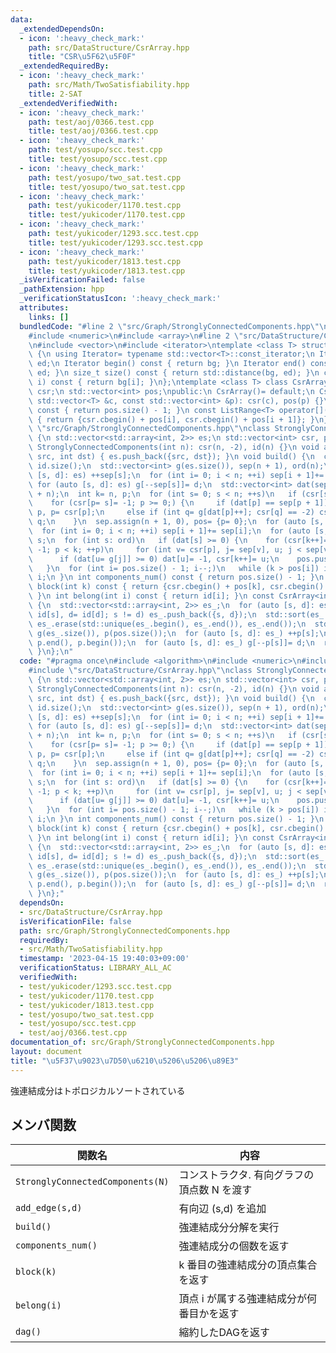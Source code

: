 ```yaml
---
data:
  _extendedDependsOn:
  - icon: ':heavy_check_mark:'
    path: src/DataStructure/CsrArray.hpp
    title: "CSR\u5F62\u5F0F"
  _extendedRequiredBy:
  - icon: ':heavy_check_mark:'
    path: src/Math/TwoSatisfiability.hpp
    title: 2-SAT
  _extendedVerifiedWith:
  - icon: ':heavy_check_mark:'
    path: test/aoj/0366.test.cpp
    title: test/aoj/0366.test.cpp
  - icon: ':heavy_check_mark:'
    path: test/yosupo/scc.test.cpp
    title: test/yosupo/scc.test.cpp
  - icon: ':heavy_check_mark:'
    path: test/yosupo/two_sat.test.cpp
    title: test/yosupo/two_sat.test.cpp
  - icon: ':heavy_check_mark:'
    path: test/yukicoder/1170.test.cpp
    title: test/yukicoder/1170.test.cpp
  - icon: ':heavy_check_mark:'
    path: test/yukicoder/1293.scc.test.cpp
    title: test/yukicoder/1293.scc.test.cpp
  - icon: ':heavy_check_mark:'
    path: test/yukicoder/1813.test.cpp
    title: test/yukicoder/1813.test.cpp
  _isVerificationFailed: false
  _pathExtension: hpp
  _verificationStatusIcon: ':heavy_check_mark:'
  attributes:
    links: []
  bundledCode: "#line 2 \"src/Graph/StronglyConnectedComponents.hpp\"\n#include <algorithm>\n\
    #include <numeric>\n#include <array>\n#line 2 \"src/DataStructure/CsrArray.hpp\"\
    \n#include <vector>\n#include <iterator>\ntemplate <class T> struct ListRange\
    \ {\n using Iterator= typename std::vector<T>::const_iterator;\n Iterator bg,\
    \ ed;\n Iterator begin() const { return bg; }\n Iterator end() const { return\
    \ ed; }\n size_t size() const { return std::distance(bg, ed); }\n const T &operator[](int\
    \ i) const { return bg[i]; }\n};\ntemplate <class T> class CsrArray {\n std::vector<T>\
    \ csr;\n std::vector<int> pos;\npublic:\n CsrArray()= default;\n CsrArray(const\
    \ std::vector<T> &c, const std::vector<int> &p): csr(c), pos(p) {}\n size_t size()\
    \ const { return pos.size() - 1; }\n const ListRange<T> operator[](int i) const\
    \ { return {csr.cbegin() + pos[i], csr.cbegin() + pos[i + 1]}; }\n};\n#line 6\
    \ \"src/Graph/StronglyConnectedComponents.hpp\"\nclass StronglyConnectedComponents\
    \ {\n std::vector<std::array<int, 2>> es;\n std::vector<int> csr, pos, id;\npublic:\n\
    \ StronglyConnectedComponents(int n): csr(n, -2), id(n) {}\n void add_edge(int\
    \ src, int dst) { es.push_back({src, dst}); }\n void build() {\n  const int n=\
    \ id.size();\n  std::vector<int> g(es.size()), sep(n + 1), ord(n);\n  for (auto\
    \ [s, d]: es) ++sep[s];\n  for (int i= 0; i < n; ++i) sep[i + 1]+= sep[i];\n \
    \ for (auto [s, d]: es) g[--sep[s]]= d;\n  std::vector<int> dat(sep.begin(), sep.begin()\
    \ + n);\n  int k= n, p;\n  for (int s= 0; s < n; ++s)\n   if (csr[s] == -2)\n\
    \    for (csr[p= s]= -1; p >= 0;) {\n     if (dat[p] == sep[p + 1]) ord[--k]=\
    \ p, p= csr[p];\n     else if (int q= g[dat[p]++]; csr[q] == -2) csr[q]= p, p=\
    \ q;\n    }\n  sep.assign(n + 1, 0), pos= {p= 0};\n  for (auto [s, d]: es) ++sep[d];\n\
    \  for (int i= 0; i < n; ++i) sep[i + 1]+= sep[i];\n  for (auto [s, d]: es) g[--sep[d]]=\
    \ s;\n  for (int s: ord)\n   if (dat[s] >= 0) {\n    for (csr[k++]= s, dat[s]=\
    \ -1; p < k; ++p)\n     for (int v= csr[p], j= sep[v], u; j < sep[v + 1]; ++j)\n\
    \      if (dat[u= g[j]] >= 0) dat[u]= -1, csr[k++]= u;\n    pos.push_back(k);\n\
    \   }\n  for (int i= pos.size() - 1; i--;)\n   while (k > pos[i]) id[csr[--k]]=\
    \ i;\n }\n int components_num() const { return pos.size() - 1; }\n const ListRange<int>\
    \ block(int k) const { return {csr.cbegin() + pos[k], csr.cbegin() + pos[k + 1]};\
    \ }\n int belong(int i) const { return id[i]; }\n const CsrArray<int> dag() const\
    \ {\n  std::vector<std::array<int, 2>> es_;\n  for (auto [s, d]: es)\n   if (s=\
    \ id[s], d= id[d]; s != d) es_.push_back({s, d});\n  std::sort(es_.begin(), es_.end()),\
    \ es_.erase(std::unique(es_.begin(), es_.end()), es_.end());\n  std::vector<int>\
    \ g(es_.size()), p(pos.size());\n  for (auto [s, d]: es_) ++p[s];\n  std::partial_sum(p.begin(),\
    \ p.end(), p.begin());\n  for (auto [s, d]: es_) g[--p[s]]= d;\n  return {g, p};\n\
    \ }\n};\n"
  code: "#pragma once\n#include <algorithm>\n#include <numeric>\n#include <array>\n\
    #include \"src/DataStructure/CsrArray.hpp\"\nclass StronglyConnectedComponents\
    \ {\n std::vector<std::array<int, 2>> es;\n std::vector<int> csr, pos, id;\npublic:\n\
    \ StronglyConnectedComponents(int n): csr(n, -2), id(n) {}\n void add_edge(int\
    \ src, int dst) { es.push_back({src, dst}); }\n void build() {\n  const int n=\
    \ id.size();\n  std::vector<int> g(es.size()), sep(n + 1), ord(n);\n  for (auto\
    \ [s, d]: es) ++sep[s];\n  for (int i= 0; i < n; ++i) sep[i + 1]+= sep[i];\n \
    \ for (auto [s, d]: es) g[--sep[s]]= d;\n  std::vector<int> dat(sep.begin(), sep.begin()\
    \ + n);\n  int k= n, p;\n  for (int s= 0; s < n; ++s)\n   if (csr[s] == -2)\n\
    \    for (csr[p= s]= -1; p >= 0;) {\n     if (dat[p] == sep[p + 1]) ord[--k]=\
    \ p, p= csr[p];\n     else if (int q= g[dat[p]++]; csr[q] == -2) csr[q]= p, p=\
    \ q;\n    }\n  sep.assign(n + 1, 0), pos= {p= 0};\n  for (auto [s, d]: es) ++sep[d];\n\
    \  for (int i= 0; i < n; ++i) sep[i + 1]+= sep[i];\n  for (auto [s, d]: es) g[--sep[d]]=\
    \ s;\n  for (int s: ord)\n   if (dat[s] >= 0) {\n    for (csr[k++]= s, dat[s]=\
    \ -1; p < k; ++p)\n     for (int v= csr[p], j= sep[v], u; j < sep[v + 1]; ++j)\n\
    \      if (dat[u= g[j]] >= 0) dat[u]= -1, csr[k++]= u;\n    pos.push_back(k);\n\
    \   }\n  for (int i= pos.size() - 1; i--;)\n   while (k > pos[i]) id[csr[--k]]=\
    \ i;\n }\n int components_num() const { return pos.size() - 1; }\n const ListRange<int>\
    \ block(int k) const { return {csr.cbegin() + pos[k], csr.cbegin() + pos[k + 1]};\
    \ }\n int belong(int i) const { return id[i]; }\n const CsrArray<int> dag() const\
    \ {\n  std::vector<std::array<int, 2>> es_;\n  for (auto [s, d]: es)\n   if (s=\
    \ id[s], d= id[d]; s != d) es_.push_back({s, d});\n  std::sort(es_.begin(), es_.end()),\
    \ es_.erase(std::unique(es_.begin(), es_.end()), es_.end());\n  std::vector<int>\
    \ g(es_.size()), p(pos.size());\n  for (auto [s, d]: es_) ++p[s];\n  std::partial_sum(p.begin(),\
    \ p.end(), p.begin());\n  for (auto [s, d]: es_) g[--p[s]]= d;\n  return {g, p};\n\
    \ }\n};"
  dependsOn:
  - src/DataStructure/CsrArray.hpp
  isVerificationFile: false
  path: src/Graph/StronglyConnectedComponents.hpp
  requiredBy:
  - src/Math/TwoSatisfiability.hpp
  timestamp: '2023-04-15 19:40:03+09:00'
  verificationStatus: LIBRARY_ALL_AC
  verifiedWith:
  - test/yukicoder/1293.scc.test.cpp
  - test/yukicoder/1170.test.cpp
  - test/yukicoder/1813.test.cpp
  - test/yosupo/two_sat.test.cpp
  - test/yosupo/scc.test.cpp
  - test/aoj/0366.test.cpp
documentation_of: src/Graph/StronglyConnectedComponents.hpp
layout: document
title: "\u5F37\u9023\u7D50\u6210\u5206\u5206\u89E3"
---
```

強連結成分はトポロジカルソートされている

## メンバ関数

| 関数名                           | 内容                                        |
| -------------------------------- | ------------------------------------------- |
| `StronglyConnectedComponents(N)` | コンストラクタ. 有向グラフの頂点数 N を渡す |
| `add_edge(s,d)`                  | 有向辺 (s,d) を追加                         |
| `build()`                        | 強連結成分分解を実行                        |
| `components_num()`               | 強連結成分の個数を返す                      |
| `block(k)`                       | k 番目の強連結成分の頂点集合を返す          |
| `belong(i)`                      | 頂点 i が属する強連結成分が何番目かを返す   |
| `dag()`                          | 縮約したDAGを返す                           |
